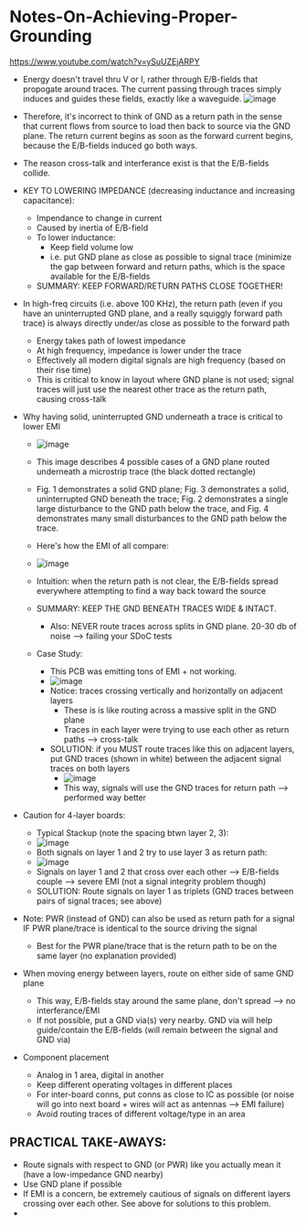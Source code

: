 # Notes-On-Achieving-Proper-Grounding

https://www.youtube.com/watch?v=ySuUZEjARPY

- Energy doesn't travel thru V or I, rather through E/B-fields that propogate around traces. The current passing through traces simply induces and guides these fields, exactly like a waveguide.
  ![image](https://github.com/Michaelszeng/Notes-On-Achieving-Proper-Grounding/assets/35478698/b8861f8f-9e6a-4b40-a00c-1d5279f40021)

- Therefore, it's incorrect to think of GND as a return path in the sense that current flows from source to load then back to source via the GND plane. The return current begins as soon as the forward current begins, because the E/B-fields induced go both ways.

- The reason cross-talk and interferance exist is that the E/B-fields collide.

- KEY TO LOWERING IMPEDANCE (decreasing inductance and increasing capacitance):
  - Impendance to change in current
  - Caused by inertia of E/B-field
  - To lower inductance:
    - Keep field volume low
    - i.e. put GND plane as close as possible to signal trace (minimize the gap between forward and return paths, which is the space available for the E/B-fields
  - SUMMARY: KEEP FORWARD/RETURN PATHS CLOSE TOGETHER!
 
- In high-freq circuits (i.e. above 100 KHz), the return path (even if you have an uninterrupted GND plane, and a really squiggly forward path trace) is always directly under/as close as possible to the forward path
  - Energy takes path of lowest impedance
  - At high frequency, impedance is lower under the trace
  - Effectively all modern digital signals are high frequency (based on their rise time)
  - This is critical to know in layout where GND plane is not used; signal traces will just use the nearest other trace as the return path, causing cross-talk

- Why having solid, uninterrupted GND underneath a trace is critical to lower EMI
  - ![image](https://github.com/Michaelszeng/Notes-On-Achieving-Proper-Grounding/assets/35478698/55451eb8-68e6-417f-9771-a4dc7d59c6b6)
  - This image describes 4 possible cases of a GND plane routed underneath a microstrip trace (the black dotted rectangle)
  - Fig. 1 demonstrates a solid GND plane; Fig. 3 demonstrates a solid, uninterrupted GND beneath the trace; Fig. 2 demonstrates a single large disturbance to the GND path below the trace, and Fig. 4 demonstrates many small disturbances to the GND path below the trace.
  - Here's how the EMI of all compare:
  - ![image](https://github.com/Michaelszeng/Notes-On-Achieving-Proper-Grounding/assets/35478698/331ecb3a-7388-44fc-b96b-0f7b9ce5444c)
  - Intuition: when the return path is not clear, the E/B-fields spread everywhere attempting to find a way back toward the source
  - SUMMARY: KEEP THE GND BENEATH TRACES WIDE & INTACT.
    - Also: NEVER route traces across splits in GND plane. 20-30 db of noise --> failing your SDoC tests
   
  - Case Study:
    - This PCB was emitting tons of EMI + not working.
    - ![image](https://github.com/Michaelszeng/Notes-On-Achieving-Proper-Grounding/assets/35478698/42ed3d25-6915-4091-be4c-6428265a57d0)
    - Notice: traces crossing vertically and horizontally on adjacent layers
      - These is is like routing across a massive split in the GND plane
      - Traces in each layer were trying to use each other as return paths --> cross-talk
    - SOLUTION: if you MUST route traces like this on adjacent layers, put GND traces (shown in white) between the adjacent signal traces on both layers
      - ![image](https://github.com/Michaelszeng/Notes-On-Achieving-Proper-Grounding/assets/35478698/a151a9ba-3b61-4cf6-8a61-e78bd81ff5fa)
      - This way, signals will use the GND traces for return path --> performed way better
     
- Caution for 4-layer boards:
  - Typical Stackup (note the spacing btwn layer 2, 3):
  - ![image](https://github.com/Michaelszeng/Notes-On-Achieving-Proper-Grounding/assets/35478698/519117ad-1dd7-4b04-9135-5b1e907dd1a5)
  - Both signals on layer 1 and 2 try to use layer 3 as return path:
  - ![image](https://github.com/Michaelszeng/Notes-On-Achieving-Proper-Grounding/assets/35478698/999fd993-729a-4ddd-ba8a-6d7a48270500)
  - Signals on layer 1 and 2 that cross over each other --> E/B-fields couple --> severe EMI (not a signal integrity problem though)
  - SOLUTION: Route signals on layer 1 as triplets (GND traces between pairs of signal traces; see above)

- Note: PWR (instead of GND) can also be used as return path for a signal IF PWR plane/trace is identical to the source driving the signal
  - Best for the PWR plane/trace that is the return path to be on the same layer (no explanation provided)

- When moving energy between layers, route on either side of same GND plane
  - This way, E/B-fields stay around the same plane, don't spread --> no interferance/EMI
  - If not possible, put a GND via(s) very nearby. GND via will help guide/contain the E/B-fields (will remain between the signal and GND via)

- Component placement
  - Analog in 1 area, digital in another
  - Keep different operating voltages in different places
  - For inter-board conns, put conns as close to IC as possible (or noise will go into next board + wires will act as antennas --> EMI failure)
  - Avoid routing traces of different voltage/type in an area

## PRACTICAL TAKE-AWAYS:
- Route signals with respect to GND (or PWR) like you actually mean it (have a low-impedance GND nearby)
- Use GND plane if possible
- If EMI is a concern, be extremely cautious of signals on different layers crossing over each other. See above for solutions to this problem.
- 
